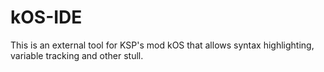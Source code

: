 kOS-IDE
=======

This is an external tool for KSP's mod kOS that allows syntax highlighting, variable tracking and other stull.
